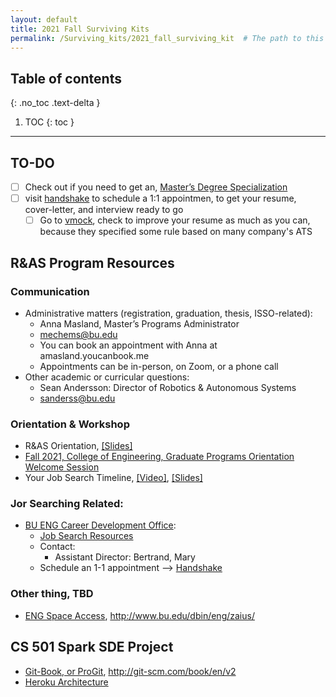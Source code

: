 ```yaml
---
layout: default
title: 2021 Fall Surviving Kits
permalink: /Surviving_kits/2021_fall_surviving_kit  # The path to this page
---
```


## Table of contents
{: .no_toc .text-delta }

1. TOC
{: toc }
--- 

## TO-DO
- [ ] Check out if you need to get an, [Master’s Degree Specialization](https://www.bu.edu/eng/programs/masters-degree-specialization-programs/)
- [ ] visit [handshake](https://app.joinhandshake.com/appointments) to schedule a 1:1 appointmen, to get your resume, cover-letter, and interview ready to go
  - [ ] Go to [vmock](https://www.vmock.com/login), check to improve your resume as much as you can, because they specified some rule based on many company's ATS

## R&AS Program Resources

### Communication
- Administrative matters (registration, graduation, thesis, ISSO-related):
  - Anna Masland, Master’s Programs Administrator
  - mechems@bu.edu
  - You can book an appointment with Anna at amasland.youcanbook.me
  - Appointments can be in-person, on Zoom, or a phone call
- Other academic or curricular questions:
  - Sean Andersson: Director of Robotics & Autonomous Systems
  - sanderss@bu.edu




### Orientation & Workshop
- R&AS Orientation, [[Slides]](/Surviving_kits/2021_fall/RASOrientation_F21.pdf)
- [Fall 2021, College of Engineering, Graduate Programs Orientation Welcome Session](https://www.bu.edu/eng/current-students/grad/incoming-students/)
- Your Job Search Timeline, [[Video]](https://mymedia.bu.edu/media/t/1_ow9xzwmn/173293821), [[Slides]](/Surviving_kits/2021_fall/Your_Job_Search_Timeline.pdf)


### Jor Searching Related:
- [BU ENG Career Development Office](https://www.bu.edu/eng/careers/): 
  - [Job Search Resources](https://www.bu.edu/eng/careers/resources/)
  - Contact: 
    - Assistant Director: Bertrand, Mary
  - Schedule an 1-1 appointment --> [Handshake](https://app.joinhandshake.com/appointments)


### Other thing, TBD 
  - [ENG Space Access](http://www.bu.edu/dbin/eng/zaius/), http://www.bu.edu/dbin/eng/zaius/



## CS 501 Spark SDE Project
- [Git-Book, or ProGit](http://git-scm.com/book/en/v2), http://git-scm.com/book/en/v2
- [Heroku Architecture](https://devcenter.heroku.com/categories/heroku-architecture)